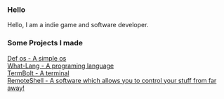 ### Hello
Hello, I am a indie game and software developer.
### Some Projects I made
[Def os - A simple os](https://github.com/shourdev/def-os) <br>
[What-Lang - A programing language](https://github.com/shourdev/what-language) <br>
[TermBolt - A terminal](https://github.com/shourdev/termbolt) <br>
[RemoteShell - A software which allows you to control your stuff from far away!](https://github.com/shourdev/remote-shell)
